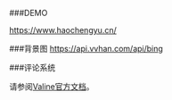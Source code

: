 ###DEMO

https://www.haochengyu.cn/

###背景图
https://api.vvhan.com/api/bing

###评论系统

请参阅[Valine官方文档](https://valine.js.org/quickstart.html)。
